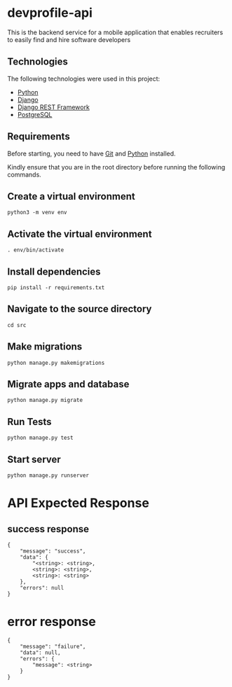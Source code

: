 # devprofile-api

This is the backend service for a mobile application that enables recruiters to easily find and hire software developers 


## Technologies 

The following technologies were used in this project:

- [Python](https://www.python.org/)
- [Django](https://www.djangoproject.com/)
- [Django REST Framework](https://www.django-rest-framework.org/)
- [PostgreSQL](https://www.postgresql.org/)


## Requirements

Before starting, you need to have [Git](https://git-scm.com) and [Python](https://www.python.org/) installed.

Kindly ensure that you are in the root directory before running the following commands.

## Create a virtual environment

    python3 -m venv env

## Activate the virtual environment

    . env/bin/activate

## Install dependencies

    pip install -r requirements.txt

## Navigate to the source directory

    cd src

## Make migrations

    python manage.py makemigrations

## Migrate apps and database

    python manage.py migrate

## Run Tests

    python manage.py test

## Start server

    python manage.py runserver


# API Expected Response

## success response

    {
        "message": "success",
        "data": {
            "<string>: <string>,
            <string>: <string>,
            <string>: <string>
        },
        "errors": null
    }

# error response

    {
        "message": "failure",
        "data": null,
        "errors": {
            "message": <string>
        }
    }
